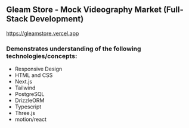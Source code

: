 ## Gleam Store - Mock Videography Market (Full-Stack Development) 
https://gleamstore.vercel.app  
### Demonstrates understanding of the following technologies/concepts:  
- Responsive Design  
- HTML and CSS  
- Next.js  
- Tailwind  
- PostgreSQL  
- DrizzleORM  
- Typescript  
- Three.js  
- motion/react  
